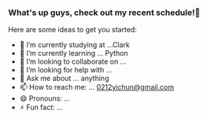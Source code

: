 ### What's up guys,  check out my recent schedule!👋

Here are some ideas to get you started:

- 🔭 I’m currently studying at ...Clark
- 🌱 I’m currently learning ... Python
- 👯 I’m looking to collaborate on ...
- 🤔 I’m looking for help with ...
- 💬 Ask me about ... anything
- 📫 How to reach me: ... 0212yichun@gmail.com
- 😄 Pronouns: ...
- ⚡ Fun fact: ...

